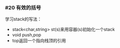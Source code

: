 ### #20 有效的括号

学习stack的写法：

- stack<char,string> st(s)来用容器(s)初始化一个stack
- void push,pop
- top返回一个指向栈顶的引用